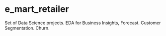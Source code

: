# e_mart_retailer
Set of Data Science projects. EDA for Business Insights, Forecast. Customer Segmentation. Churn.
